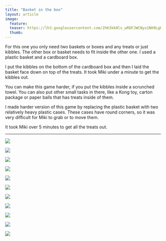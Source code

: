 ```yaml
---
title: "Basket in the box"
layout: article
image:
  feature:
  teaser: https://lh3.googleusercontent.com/2hK3kkHls_wRDFJWCNyu1NH9LgK53KLxx3yU0sj0qtE=w245
  thumb:
---
```


For this one you only need two baskets or boxes and any treats or just kibbles. The other box or basket needs to fit inside the other one. I used a plastic basket and a cardboard box.

I put the kibbles on the bottom of the cardboard box and then I laid the basket face down on top of the treats. It took Miki under a minute to get the kibbles out.

You can make this game harder, if you put the kibbles inside a scrunched towel. You can also put other small tasks in there, like a Kong toy, carton package or paper balls that has treats inside of them.

I made harder version of this game by replacing the plastic basket with two relatively heavy plastic cases. These cases have round corners, so it was very difficult for Miki to grab or to move them.

It took Miki over 5 minutes to get all the treats out.

---

[![](https://lh3.googleusercontent.com/0N8O-Z6seArIsGfTUyQWdGgFNet95Hiyb-7pcqIacbM=w800)](https://lh3.googleusercontent.com/0N8O-Z6seArIsGfTUyQWdGgFNet95Hiyb-7pcqIacbM=s0)

[![](https://lh3.googleusercontent.com/yVNpuQhRHndAdeH_uhEk4JnM76ubGD59iMLrtQhCI2w=w800)](https://lh3.googleusercontent.com/yVNpuQhRHndAdeH_uhEk4JnM76ubGD59iMLrtQhCI2w=s0)

[![](https://lh3.googleusercontent.com/MTG01dc7tmUcYaMcUmvbxRaKRuia9-K5ABzJy_iYiDE=w800)](https://lh3.googleusercontent.com/MTG01dc7tmUcYaMcUmvbxRaKRuia9-K5ABzJy_iYiDE=s0)

[![](https://lh3.googleusercontent.com/syv0qsBnGk1BKtkGMaXX-Nkmuaf8ypmfzThlvAa40qo=w800)](https://lh3.googleusercontent.com/syv0qsBnGk1BKtkGMaXX-Nkmuaf8ypmfzThlvAa40qo=s0)

[![](https://lh3.googleusercontent.com/x2uaIMxaDExVUuasS6IyzMqaGHBBvVnJrviACqwg9eE=w800)](https://lh3.googleusercontent.com/x2uaIMxaDExVUuasS6IyzMqaGHBBvVnJrviACqwg9eE=s0)

[![](https://lh3.googleusercontent.com/LI28LFtJck12kcr3VuVGcm26ewiosqeS7M3qmtxeEBM=w800)](https://lh3.googleusercontent.com/LI28LFtJck12kcr3VuVGcm26ewiosqeS7M3qmtxeEBM=s0)

[![](https://lh3.googleusercontent.com/FQZcl2ktqMvQR6rhRrQe0vmOB4LSfm9iuNwa5LiVxTM=w800)](https://lh3.googleusercontent.com/FQZcl2ktqMvQR6rhRrQe0vmOB4LSfm9iuNwa5LiVxTM=s0)

[![](https://lh3.googleusercontent.com/JhAfSniDV5E5VP9D0wkZVtvRxrV0nbPQm4V9HGF4QAtsqjQ20ASiWzkLnBmthKcake6UXzCBXHOrE5_DVEQlhvhDzmlUlFwve4NFU7ch2fsS6aIxJxj_Y0LPQjdr4-DmexhufZkyqA1pX04MF232RlWAyroXpyYPT_aOQ-c3ulyBHFyIPOGMz2yJo8BowmvO6bq7Lz5e-9Da8WM4fDXSHA971LxMR4x0cllKpAZldZTasC4SHfFdl4ahr8DD2OrzrnnaZiX_6euMBKGKqsiH3uQThgjxrjU1cabCJfrxkLEQk9xSS67FrDLPS1Fow0cctN2rDy-GUOw36FE0kSjxaGdhj-TUrlCIt54_x-IfBRbEBvN9dA4-Mtk0oSyZlHwHMq-lLqwsyMlFMB5yyUV58xPY19cD89R3uiWeDqWj4AZX3XNZBEPk4lqJPaZ07aNVXEoKQQX3JtN6SRNqUID2GI0gCR_aiIMEQ0pS2r5K7x8IyJ1mCjIgCeIK9TPPqnQ5mp4wDjBuVvPUGb1SHqziMaLMEc24DmdjPFo6wk7U1g8=w800)](https://lh3.googleusercontent.com/JhAfSniDV5E5VP9D0wkZVtvRxrV0nbPQm4V9HGF4QAtsqjQ20ASiWzkLnBmthKcake6UXzCBXHOrE5_DVEQlhvhDzmlUlFwve4NFU7ch2fsS6aIxJxj_Y0LPQjdr4-DmexhufZkyqA1pX04MF232RlWAyroXpyYPT_aOQ-c3ulyBHFyIPOGMz2yJo8BowmvO6bq7Lz5e-9Da8WM4fDXSHA971LxMR4x0cllKpAZldZTasC4SHfFdl4ahr8DD2OrzrnnaZiX_6euMBKGKqsiH3uQThgjxrjU1cabCJfrxkLEQk9xSS67FrDLPS1Fow0cctN2rDy-GUOw36FE0kSjxaGdhj-TUrlCIt54_x-IfBRbEBvN9dA4-Mtk0oSyZlHwHMq-lLqwsyMlFMB5yyUV58xPY19cD89R3uiWeDqWj4AZX3XNZBEPk4lqJPaZ07aNVXEoKQQX3JtN6SRNqUID2GI0gCR_aiIMEQ0pS2r5K7x8IyJ1mCjIgCeIK9TPPqnQ5mp4wDjBuVvPUGb1SHqziMaLMEc24DmdjPFo6wk7U1g8=s0)

[![](https://lh3.googleusercontent.com/IRAjmJbIvBokxeIFSip2AaqMTl1acIxGpwydy--owDHO5OTmKbc24aJp4vuIcjTvI6tshY7cOcLU88ktbIrNmELKZ3e0Om5OXxyfXBnesd9IXxUKgb4yJLRdMr_R5mk5S-gbGGV-QgIT-9MPfVlk5pm6dWJX4D3B7YLiP4R6Gnl7ZzpaeQ_A4hUrZ30Q_RCWUiWvpYWts2isLwFQfav9NRovMMgeFZcOlKjndl9X6B9HF_C-9kDFFaWQoXKbO6aGhpL_qJ7AjnAFnymyaYX8uyutKdU17ATWqtuuByylzzMCh5rwzFl2_OY5nMvmict3KgxTESDOzQRmmlI9dA49hQK-UPYhJ3unLkgPPpT6wBRbi9MARzvDpuRo51HfGrwoTNrzJGnVMHHKj_UrWH8iFLQqgDz_XgJPL8TMuoU9QbfLXIleuJIz5jQpMY6EwVUA_Fctcm5lu7xa6r_XxwF2fzMbwWyL3Axnj_fk-pAFdOLUythwXlHpeIGyn7WLJDlkoOFwaENGigeqyEzYPVLCXiMr8zUP-kLJ7Nid93EHAIM=w800)](https://lh3.googleusercontent.com/IRAjmJbIvBokxeIFSip2AaqMTl1acIxGpwydy--owDHO5OTmKbc24aJp4vuIcjTvI6tshY7cOcLU88ktbIrNmELKZ3e0Om5OXxyfXBnesd9IXxUKgb4yJLRdMr_R5mk5S-gbGGV-QgIT-9MPfVlk5pm6dWJX4D3B7YLiP4R6Gnl7ZzpaeQ_A4hUrZ30Q_RCWUiWvpYWts2isLwFQfav9NRovMMgeFZcOlKjndl9X6B9HF_C-9kDFFaWQoXKbO6aGhpL_qJ7AjnAFnymyaYX8uyutKdU17ATWqtuuByylzzMCh5rwzFl2_OY5nMvmict3KgxTESDOzQRmmlI9dA49hQK-UPYhJ3unLkgPPpT6wBRbi9MARzvDpuRo51HfGrwoTNrzJGnVMHHKj_UrWH8iFLQqgDz_XgJPL8TMuoU9QbfLXIleuJIz5jQpMY6EwVUA_Fctcm5lu7xa6r_XxwF2fzMbwWyL3Axnj_fk-pAFdOLUythwXlHpeIGyn7WLJDlkoOFwaENGigeqyEzYPVLCXiMr8zUP-kLJ7Nid93EHAIM=s0)

[![](https://lh3.googleusercontent.com/x1ndhvYllOFuOxLwwKBqC-yomPgz76Ug5d5ZD50vde5s1HSCi93q5Y9LDIDVCq3oy8zup8IcAJgKZMc3QIb996uSPZek5WyTUHf4qUpbXodeGnpap2LiFuZXIr8czmgv3wvza-whbQzyd3pLCrsvLdkMpaK7zgwvIuSj8yl7DUWfS5IXbtRv-0lKVVojnZShtW630WzH9cjSPuqTgwWmDCCFu34V2tcJdPjtgyGhLWNuNOcwwx-bcJq5j39Cf7UEFKTH196M3kMP6xwO0WWIBQogzuuxRTGJvdQRCI7EpighNspAbugAZHmiifUWggzVfJ3uQ4H7pSnWfFdTavjk0ZvIJYOUnGn3KiaW6A4DNMZFZsZXzrP2DRN8VSvUZ8Oh1lhwiqpTMJ1Hf5kwaC_VJiKGf0ZQ8lb6oOWC2EPg1DXr2fEeNvF-UCNCJPSbnoG5Dg7QAIMonuNw7vJykOu2e8E22CfiIv5m5eVrWmGuZ_wt5wMTsGjOL9hQvrJRQFs2JcgefvEoZNzGgWq6gCeDdlEtwbiZTlwcEGOMxMY4K2U=w800)](https://lh3.googleusercontent.com/x1ndhvYllOFuOxLwwKBqC-yomPgz76Ug5d5ZD50vde5s1HSCi93q5Y9LDIDVCq3oy8zup8IcAJgKZMc3QIb996uSPZek5WyTUHf4qUpbXodeGnpap2LiFuZXIr8czmgv3wvza-whbQzyd3pLCrsvLdkMpaK7zgwvIuSj8yl7DUWfS5IXbtRv-0lKVVojnZShtW630WzH9cjSPuqTgwWmDCCFu34V2tcJdPjtgyGhLWNuNOcwwx-bcJq5j39Cf7UEFKTH196M3kMP6xwO0WWIBQogzuuxRTGJvdQRCI7EpighNspAbugAZHmiifUWggzVfJ3uQ4H7pSnWfFdTavjk0ZvIJYOUnGn3KiaW6A4DNMZFZsZXzrP2DRN8VSvUZ8Oh1lhwiqpTMJ1Hf5kwaC_VJiKGf0ZQ8lb6oOWC2EPg1DXr2fEeNvF-UCNCJPSbnoG5Dg7QAIMonuNw7vJykOu2e8E22CfiIv5m5eVrWmGuZ_wt5wMTsGjOL9hQvrJRQFs2JcgefvEoZNzGgWq6gCeDdlEtwbiZTlwcEGOMxMY4K2U=s0)

[![](https://lh3.googleusercontent.com/942-BlEi4faM6cgeTXNvAhQjUrz9J6Q8k1dL53R0tMoidIPbc7PGd_CSWOMfACl07wMH0CKlt4R8XT4qFyZYx9WcNavmJjVlm0JyW5YfmrgkjlbzPFMQic-ol6t7fMKgSEIfzQbrXmPPhhBpI6vddu5IMO-pfVaRLayofIFpQlFa8T_pN3zGjT3fAhmqUOBfC-ya1U9Wds-j9cZfR7PufOf13WQ1H5CBzjffzXCKhO04FW1rdoMnwsOqpOfe4M4IwpfgSRjnVS4S3QaUnWp4bJxnWLej8Q3tj255LJ-vjG-RG5DRmDnKI6VcSzVKLURJt0zP6BwvbUfFYMeC_IUdOJ-XjoxGhgVzevGYc4Kkuf4U3E218-QA-UeXInuFj7Q0uvq6w_VjEza6esTJjB8hE0zfF_bfzREThHdjDHcyPIRm2Trpq90XHjK7VDTpj7geeghamc52pzhgYIo-KQQor_Yq8R_fmWXjMc-3K9WtD1onsIWIgFYmTIpWOOusBAXZZ7eQ7uPjMbYsiU9Vzed8_bLZSt_CXar-aAFScOrPaG0=w800)](https://lh3.googleusercontent.com/942-BlEi4faM6cgeTXNvAhQjUrz9J6Q8k1dL53R0tMoidIPbc7PGd_CSWOMfACl07wMH0CKlt4R8XT4qFyZYx9WcNavmJjVlm0JyW5YfmrgkjlbzPFMQic-ol6t7fMKgSEIfzQbrXmPPhhBpI6vddu5IMO-pfVaRLayofIFpQlFa8T_pN3zGjT3fAhmqUOBfC-ya1U9Wds-j9cZfR7PufOf13WQ1H5CBzjffzXCKhO04FW1rdoMnwsOqpOfe4M4IwpfgSRjnVS4S3QaUnWp4bJxnWLej8Q3tj255LJ-vjG-RG5DRmDnKI6VcSzVKLURJt0zP6BwvbUfFYMeC_IUdOJ-XjoxGhgVzevGYc4Kkuf4U3E218-QA-UeXInuFj7Q0uvq6w_VjEza6esTJjB8hE0zfF_bfzREThHdjDHcyPIRm2Trpq90XHjK7VDTpj7geeghamc52pzhgYIo-KQQor_Yq8R_fmWXjMc-3K9WtD1onsIWIgFYmTIpWOOusBAXZZ7eQ7uPjMbYsiU9Vzed8_bLZSt_CXar-aAFScOrPaG0=s0)
